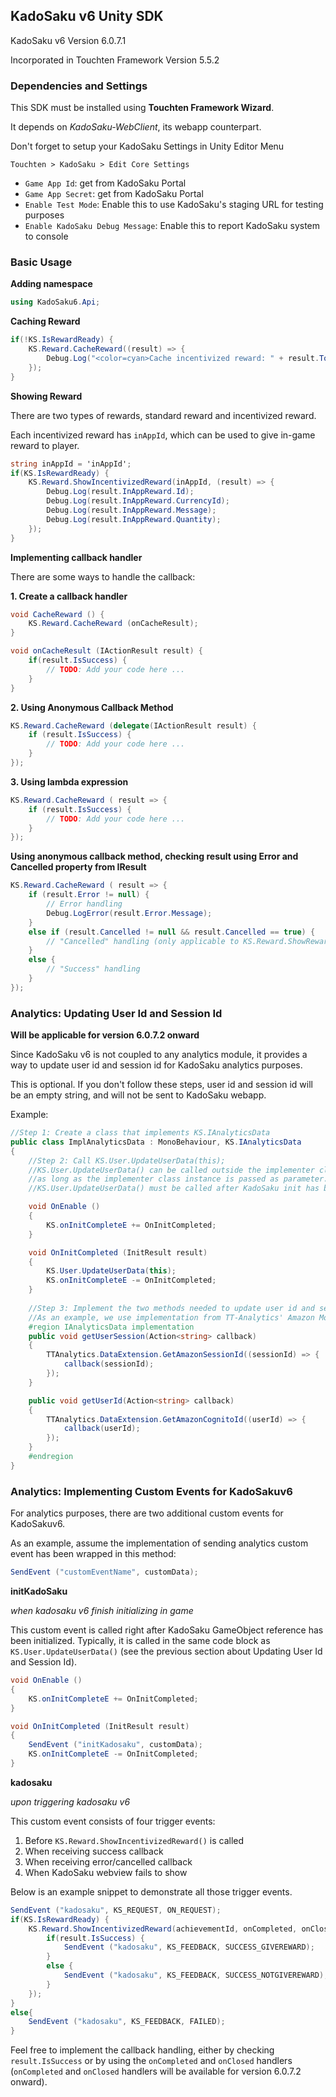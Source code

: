 ## KadoSaku v6 Unity SDK

KadoSaku v6 Version 6.0.7.1

Incorporated in Touchten Framework Version 5.5.2

### Dependencies and Settings

This SDK must be installed using **Touchten Framework Wizard**.

It depends on *KadoSaku-WebClient*, its webapp counterpart.

Don't forget to setup your KadoSaku Settings in Unity Editor Menu

`Touchten > KadoSaku > Edit Core Settings`

- `Game App Id`: get from KadoSaku Portal
- `Game App Secret`: get from KadoSaku Portal
- `Enable Test Mode`: Enable this to use KadoSaku's staging URL for testing purposes
- `Enable KadoSaku Debug Message`: Enable this to report KadoSaku system to console

### Basic Usage

**Adding namespace**
```csharp
using KadoSaku6.Api;
```

**Caching Reward**
```csharp
if(!KS.IsRewardReady) {
    KS.Reward.CacheReward((result) => {
        Debug.Log("<color=cyan>Cache incentivized reward: " + result.ToString() + "</color>");
    });   
} 
```

**Showing Reward**

There are two types of rewards, standard reward and incentivized reward.

Each incentivized reward has `inAppId`, which can be used to give in-game reward to player.
```csharp
string inAppId = 'inAppId';
if(KS.IsRewardReady) {
    KS.Reward.ShowIncentivizedReward(inAppId, (result) => {
        Debug.Log(result.InAppReward.Id);
        Debug.Log(result.InAppReward.CurrencyId);
        Debug.Log(result.InAppReward.Message);
        Debug.Log(result.InAppReward.Quantity);
    }); 
}
```

**Implementing callback handler**

There are some ways to handle the callback:

**1. Create a callback handler**
```csharp
void CacheReward () {
    KS.Reward.CacheReward (onCacheResult);
}

void onCacheResult (IActionResult result) {
    if(result.IsSuccess) {
        // TODO: Add your code here ...
    }
}

```

**2. Using Anonymous Callback Method**
```csharp
KS.Reward.CacheReward (delegate(IActionResult result) {
    if (result.IsSuccess) {
        // TODO: Add your code here ...
    }
});
```

**3. Using lambda expression**

```csharp
KS.Reward.CacheReward ( result => {
    if (result.IsSuccess) {
        // TODO: Add your code here ...
    }
});
```

**Using anonymous callback method, checking result using Error and Cancelled property from IResult**

```csharp
KS.Reward.CacheReward ( result => {
    if (result.Error != null) {
        // Error handling
        Debug.LogError(result.Error.Message);
    }
    else if (result.Cancelled != null && result.Cancelled == true) {
        // "Cancelled" handling (only applicable to KS.Reward.ShowReward() and KS.Reward.ShowIncentivizedReward() )
    }
    else {
        // "Success" handling
    }
});
```

### Analytics: Updating User Id and Session Id

**Will be applicable for version 6.0.7.2 onward**

Since KadoSaku v6 is not coupled to any analytics module, it provides a way to update user id and session id for KadoSaku analytics purposes.

This is optional. If you don't follow these steps, user id and session id will be an empty string, and will not be sent to KadoSaku webapp.

Example:

```csharp
//Step 1: Create a class that implements KS.IAnalyticsData
public class ImplAnalyticsData : MonoBehaviour, KS.IAnalyticsData
{
    //Step 2: Call KS.User.UpdateUserData(this);
    //KS.User.UpdateUserData() can be called outside the implementer class,
    //as long as the implementer class instance is passed as parameter.
    //KS.User.UpdateUserData() must be called after KadoSaku init has been completed.

    void OnEnable ()
    {
        KS.onInitCompleteE += OnInitCompleted;
    }

    void OnInitCompleted (InitResult result)
    {
        KS.User.UpdateUserData(this);
        KS.onInitCompleteE -= OnInitCompleted;
    }
    
    //Step 3: Implement the two methods needed to update user id and session id
    //As an example, we use implementation from TT-Analytics' Amazon Mobile Analytics
    #region IAnalyticsData implementation
    public void getUserSession(Action<string> callback)
    {
        TTAnalytics.DataExtension.GetAmazonSessionId((sessionId) => {
            callback(sessionId);
        });
    }

    public void getUserId(Action<string> callback)
    {
        TTAnalytics.DataExtension.GetAmazonCognitoId((userId) => {
            callback(userId);
        });
    }
    #endregion
}
```
### Analytics: Implementing Custom Events for KadoSakuv6

For analytics purposes, there are two additional custom events for KadoSakuv6.

As an example, assume the implementation of sending analytics custom event has been wrapped in this method:

```csharp
SendEvent ("customEventName", customData);
```

**initKadoSaku**

*when kadosaku v6 finish initializing in game*

This custom event is called right after KadoSaku GameObject reference has been initialized. Typically, it is called in the same code block as `KS.User.UpdateUserData()` (see the previous section about Updating User Id and Session Id).
```csharp
void OnEnable ()
{
    KS.onInitCompleteE += OnInitCompleted;
}

void OnInitCompleted (InitResult result)
{
    SendEvent ("initKadosaku", customData);
    KS.onInitCompleteE -= OnInitCompleted;
}
```

**kadosaku**

*upon triggering kadosaku v6*

This custom event consists of four trigger events:

1.  Before `KS.Reward.ShowIncentivizedReward()` is called
2.  When receiving success callback
3.  When receiving error/cancelled callback
4.  When KadoSaku webview fails to show

Below is an example snippet to demonstrate all those trigger events.

```csharp
SendEvent ("kadosaku", KS_REQUEST, ON_REQUEST);
if(KS.IsRewardReady) {
    KS.Reward.ShowIncentivizedReward(achievementId, onCompleted, onClosed, (result) => {
        if(result.IsSuccess) {
            SendEvent ("kadosaku", KS_FEEDBACK, SUCCESS_GIVEREWARD);
        }
        else {
            SendEvent ("kadosaku", KS_FEEDBACK, SUCCESS_NOTGIVEREWARD);
        }
    });
}
else{
    SendEvent ("kadosaku", KS_FEEDBACK, FAILED);
}
```

Feel free to implement the callback handling, either by checking `result.IsSuccess` or by using the `onCompleted` and `onClosed` handlers (`onCompleted` and `onClosed` handlers will be available for version 6.0.7.2 onward).